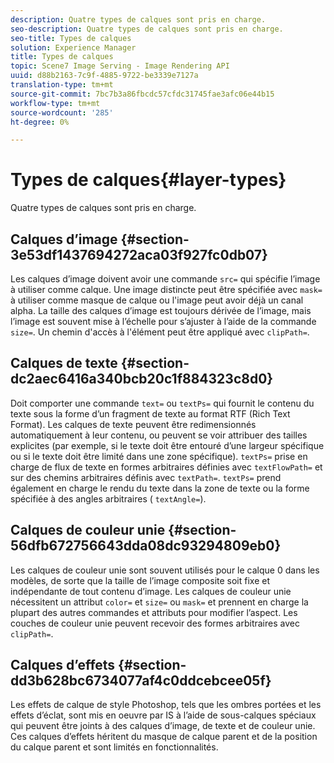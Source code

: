 ```yaml
---
description: Quatre types de calques sont pris en charge.
seo-description: Quatre types de calques sont pris en charge.
seo-title: Types de calques
solution: Experience Manager
title: Types de calques
topic: Scene7 Image Serving - Image Rendering API
uuid: d88b2163-7c9f-4885-9722-be3339e7127a
translation-type: tm+mt
source-git-commit: 7bc7b3a86fbcdc57cfdc31745fae3afc06e44b15
workflow-type: tm+mt
source-wordcount: '285'
ht-degree: 0%

---
```



# Types de calques{#layer-types}

Quatre types de calques sont pris en charge.

## Calques d’image {#section-3e53df1437694272aca03f927fc0db07}

Les calques d’image doivent avoir une commande `src=` qui spécifie l’image à utiliser comme calque. Une image distincte peut être spécifiée avec `mask=` à utiliser comme masque de calque ou l&#39;image peut avoir déjà un canal alpha. La taille des calques d’image est toujours dérivée de l’image, mais l’image est souvent mise à l’échelle pour s’ajuster à l’aide de la commande `size=`. Un chemin d&#39;accès à l&#39;élément peut être appliqué avec `clipPath=`.

## Calques de texte {#section-dc2aec6416a340bcb20c1f884323c8d0}

Doit comporter une commande `text=` ou `textPs=` qui fournit le contenu du texte sous la forme d’un fragment de texte au format RTF (Rich Text Format). Les calques de texte peuvent être redimensionnés automatiquement à leur contenu, ou peuvent se voir attribuer des tailles explicites (par exemple, si le texte doit être entouré d’une largeur spécifique ou si le texte doit être limité dans une zone spécifique). `textPs=` prise en charge de flux de texte en formes arbitraires définies avec  `textFlowPath=` et sur des chemins arbitraires définis avec  `textPath=`. `textPs=` prend également en charge le rendu du texte dans la zone de texte ou la forme spécifiée à des angles arbitraires (  `textAngle=`).

## Calques de couleur unie {#section-56dfb672756643dda08dc93294809eb0}

Les calques de couleur unie sont souvent utilisés pour le calque 0 dans les modèles, de sorte que la taille de l’image composite soit fixe et indépendante de tout contenu d’image. Les calques de couleur unie nécessitent un attribut `color=` et `size=` ou `mask=` et prennent en charge la plupart des autres commandes et attributs pour modifier l’aspect. Les couches de couleur unie peuvent recevoir des formes arbitraires avec `clipPath=`.

## Calques d’effets {#section-dd3b628bc6734077af4c0ddcebcee05f}

Les effets de calque de style Photoshop, tels que les ombres portées et les effets d’éclat, sont mis en oeuvre par IS à l’aide de sous-calques spéciaux qui peuvent être joints à des calques d’image, de texte et de couleur unie. Ces calques d’effets héritent du masque de calque parent et de la position du calque parent et sont limités en fonctionnalités.
